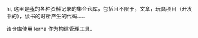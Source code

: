 hi, 这里是[我](https://github.com/MonchiLin)的各种资料记录的集合仓库，包括且不限于，文章，玩具项目（开发中的），读书的时所产生的代码.....

该仓库使用 lerna 作为构建管理工具。
